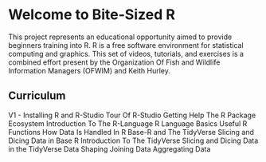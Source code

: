 # Welcome to Bite-Sized R

This project represents an educational opportunity aimed to provide beginners training into R.  R is a free software environment for statistical computing and graphics.  This set of videos, tutorials, and exercises is a combined effort present by the Organization Of Fish and Wildlife Information Managers (OFWIM) and Keith Hurley.


## Curriculum

V1 - Installing R and R-Studio
Tour Of R-Studio
Getting Help
The R Package Ecosystem
Introduction To The R-Language
R Language Basics
Useful R Functions
How Data Is Handled In R
Base-R and The TidyVerse
Slicing and Dicing Data in Base R
Introduction To The TidyVerse
Slicing and Dicing Data in the TidyVerse
Data Shaping
Joining Data
Aggregating Data


